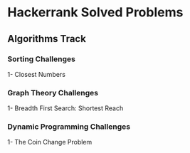 # Hackerrank Solved Problems
## Algorithms Track
### Sorting Challenges
  1- Closest Numbers
### Graph Theory Challenges
  1- Breadth First Search: Shortest Reach
### Dynamic Programming Challenges
  1- The Coin Change Problem
